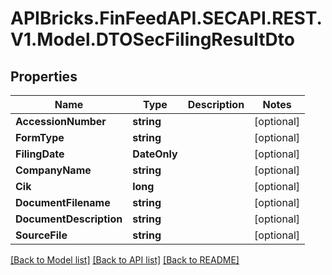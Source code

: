 # APIBricks.FinFeedAPI.SECAPI.REST.V1.Model.DTOSecFilingResultDto

## Properties

Name | Type | Description | Notes
------------ | ------------- | ------------- | -------------
**AccessionNumber** | **string** |  | [optional] 
**FormType** | **string** |  | [optional] 
**FilingDate** | **DateOnly** |  | [optional] 
**CompanyName** | **string** |  | [optional] 
**Cik** | **long** |  | [optional] 
**DocumentFilename** | **string** |  | [optional] 
**DocumentDescription** | **string** |  | [optional] 
**SourceFile** | **string** |  | [optional] 

[[Back to Model list]](../../README.md#documentation-for-models) [[Back to API list]](../../README.md#documentation-for-api-endpoints) [[Back to README]](../../README.md)

